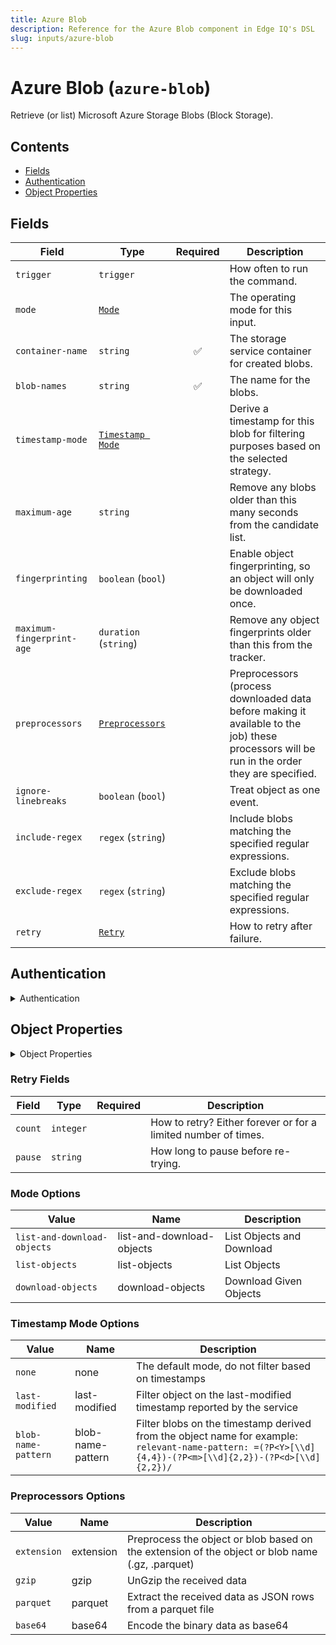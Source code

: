 ```yaml
---
title: Azure Blob
description: Reference for the Azure Blob component in Edge IQ's DSL
slug: inputs/azure-blob
---
```


# Azure Blob (`azure-blob`)

Retrieve (or list) Microsoft Azure Storage Blobs (Block Storage).


## Contents

- [Fields](#fields)
- [Authentication](#authentication)
- [Object Properties](#object-properties)




## Fields


| Field | Type | Required | Description |
|---|---|:---:|---|
| `trigger` | `trigger` |  | How often to run the command. |
| `mode` | [`Mode`](#mode-options) |  | The operating mode for this input. |
| `container-name` | `string` | ✅ | The storage service container for created blobs. |
| `blob-names` | `string` | ✅ | The name for the blobs. |
| `timestamp-mode` | [`Timestamp Mode`](#timestamp-mode-options) |  | Derive a timestamp for this blob for filtering purposes based on the selected strategy. |
| `maximum-age` | `string` |  | Remove any blobs older than this many seconds from the candidate list. |
| `fingerprinting` | `boolean` (`bool`) |  | Enable object fingerprinting, so an object will  only be downloaded once. |
| `maximum-fingerprint-age` | `duration` (`string`) |  | Remove any object fingerprints older than this from the tracker. |
| `preprocessors` | [`Preprocessors`](#preprocessors-options) |  | Preprocessors (process downloaded data before making it available to the job) these processors will be run in the order they are specified. |
| `ignore-linebreaks` | `boolean` (`bool`) |  | Treat object as one event. |
| `include-regex` | `regex` (`string`) |  | Include blobs matching the specified regular expressions. |
| `exclude-regex` | `regex` (`string`) |  | Exclude blobs matching the specified regular expressions. |
| `retry` | [`Retry`](#retry-fields) |  | How to retry after failure. |



## Authentication

<details>
<summary>Authentication</summary>


| Field | Type | Required | Description |
|---|---|:---:|---|
| `storage-account` | `string` | ✅ | The Storage Account Name to be used (credential). |
| `storage-master-key` | `string` | ✅ | The Storage Master Key to be used (credential). |

</details>



## Object Properties

<details>
<summary>Object Properties</summary>


| Field | Type | Required | Description |
|---|---|:---:|---|
| `blob-name-field` | `event-field` (`string`) |  | The field that a blob name from an operation should be stored in. |
| `creation-time-field` | `event-field` (`string`) |  | The field that the blob creation time should be stored in. |
| `last-modified-field` | `event-field` (`string`) |  | The field that the blob last modified time should be stored in. |
| `content-length-field` | `event-field` (`string`) |  | The field that the blob content length information should be stored in. |
| `content-type-field` | `event-field` (`string`) |  | The field that the blob content type information should be stored in. |
| `content-md5-field` | `event-field` (`string`) |  | The field that the blob content md5 should be stored in. |
| `etag-field` | `event-field` (`string`) |  | The field that the object ETag should be stored in. |
| `data-field` | `event-field` (`string`) |  | A field that the blob data should be nested in. |

</details>





### Retry Fields

| Field | Type | Required | Description |
|---|---|:---:|---|
| `count` | `integer` |  | How to retry? Either forever or for a limited number of times. |
| `pause` | `string` |  | How long to pause before re-trying. |





### Mode Options

| Value | Name | Description |
|---|---|---|
| `list-and-download-objects` | list-and-download-objects | List Objects and Download |
| `list-objects` | list-objects | List Objects |
| `download-objects` | download-objects | Download Given Objects |



### Timestamp Mode Options

| Value | Name | Description |
|---|---|---|
| `none` | none | The default mode, do not filter based on timestamps |
| `last-modified` | last-modified | Filter object on the last-modified timestamp reported by the service |
| `blob-name-pattern` | blob-name-pattern | Filter blobs on the timestamp derived from the object name for example: `relevant-name-pattern: =(?P<Y>[\\d]{4,4})-(?P<m>[\\d]{2,2})-(?P<d>[\\d]{2,2})/` |



### Preprocessors Options

| Value | Name | Description |
|---|---|---|
| `extension` | extension | Preprocess the object or blob based on the extension of the object or blob name (.gz, .parquet) |
| `gzip` | gzip | UnGzip the received data |
| `parquet` | parquet | Extract the received data as JSON rows from a parquet file |
| `base64` | base64 | Encode the binary data as base64 |



